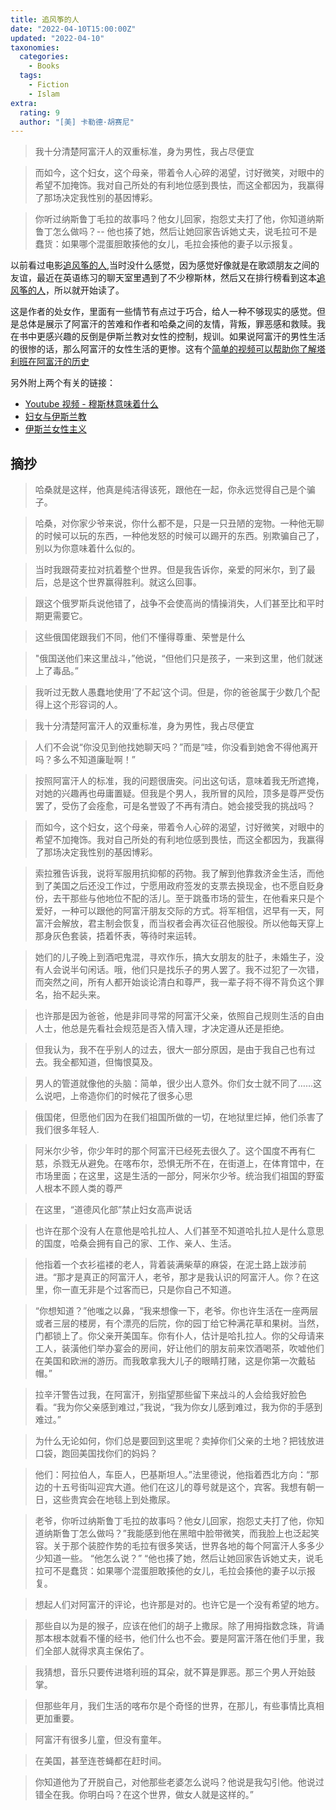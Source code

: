 ```yaml
---
title: 追风筝的人
date: "2022-04-10T15:00:00Z"
updated: "2022-04-10"
taxonomies:
  categories:
    - Books
  tags:
    - Fiction
    - Islam
extra:
  rating: 9
  author: "[美] 卡勒德·胡赛尼"
---
```


> 我十分清楚阿富汗人的双重标准，身为男性，我占尽便宜

> 而如今，这个妇女，这个母亲，带着令人心碎的渴望，讨好微笑，对眼中的希望不加掩饰。我对自己所处的有利地位感到畏怯，而这全都因为，我赢得了那场决定我性别的基因博彩。

> 你听过纳斯鲁丁毛拉的故事吗？他女儿回家，抱怨丈夫打了他，你知道纳斯鲁丁怎么做吗？-- 他也揍了她，然后让她回家告诉她丈夫，说毛拉可不是蠢货：如果哪个混蛋胆敢揍他的女儿，毛拉会揍他的妻子以示报复。

以前看过电影[追风筝的人](<https://zh.wikipedia.org/wiki/%E8%BF%BD%E9%A3%8E%E7%AD%9D%E7%9A%84%E4%BA%BA_(%E7%94%B5%E5%BD%B1)>),当时没什么感觉，因为感觉好像就是在歌颂朋友之间的友谊，最近在英语练习的聊天室里遇到了不少穆斯林，然后又在排行榜看到这本[追风筝的人](https://zh.wikipedia.org/wiki/%E8%BF%BD%E9%A2%A8%E7%AE%8F%E7%9A%84%E5%AD%A9%E5%AD%90)，所以就开始读了。

这是作者的处女作，里面有一些情节有点过于巧合，给人一种不够现实的感觉。但是总体是展示了阿富汗的苦难和作者和哈桑之间的友情，背叛，罪恶感和救赎。我在书中更感兴趣的反倒是伊斯兰教对女性的控制，规训。如果说阿富汗的男性生活的很惨的话，那么阿富汗的女性生活的更惨。这有个[简单的视频可以帮助你了解塔利班在阿富汗的历史](https://www.youtube.com/watch?v=qIDkZAOjx9w)

<!-- more -->

另外附上两个有关的链接：

- [Youtube 视频 - 穆斯林意味着什么](https://www.youtube.com/watch?v=b-Dzm1QgQck)
- [妇女与伊斯兰教](https://zh.wikipedia.org/wiki/%E5%A9%A6%E5%A5%B3%E8%88%87%E4%BC%8A%E6%96%AF%E8%98%AD%E6%95%99)
- [伊斯兰女性主义](https://zh.wikipedia.org/wiki/%E4%BC%8A%E6%96%AF%E8%98%AD%E5%A5%B3%E6%80%A7%E4%B8%BB%E7%BE%A9)

## 摘抄

> 哈桑就是这样，他真是纯洁得该死，跟他在一起，你永远觉得自己是个骗子。

> 哈桑，对你家少爷来说，你什么都不是，只是一只丑陋的宠物。一种他无聊的时候可以玩的东西，一种他发怒的时候可以踢开的东西。别欺骗自己了，别以为你意味着什么似的。

> 当时我跟荷麦拉对抗着整个世界。但是我告诉你，亲爱的阿米尔，到了最后，总是这个世界赢得胜利。就这么回事。

> 跟这个俄罗斯兵说他错了，战争不会使高尚的情操消失，人们甚至比和平时期更需要它。

> 这些俄国佬跟我们不同，他们不懂得尊重、荣誉是什么

> "俄国送他们来这里战斗，”他说，“但他们只是孩子，一来到这里，他们就迷上了毒品。”

> 我听过无数人愚蠢地使用‘了不起’这个词。但是，你的爸爸属于少数几个配得上这个形容词的人。

> 我十分清楚阿富汗人的双重标准，身为男性，我占尽便宜

> 人们不会说“你没见到他找她聊天吗？”而是“哇，你没看到她舍不得他离开吗？多么不知道廉耻啊！”

> 按照阿富汗人的标准，我的问题很唐突。问出这句话，意味着我无所遮掩，对她的兴趣再也毋庸置疑。但我是个男人，我所冒的风险，顶多是尊严受伤罢了，受伤了会痊愈，可是名誉毁了不再有清白。她会接受我的挑战吗？

> 而如今，这个妇女，这个母亲，带着令人心碎的渴望，讨好微笑，对眼中的希望不加掩饰。我对自己所处的有利地位感到畏怯，而这全都因为，我赢得了那场决定我性别的基因博彩。

> 索拉雅告诉我，说将军服用抗抑郁的药物。我了解到他靠救济金生活，而他到了美国之后还没工作过，宁愿用政府签发的支票去换现金，也不愿自贬身份，去干那些与他地位不配的活儿。至于跳蚤市场的营生，在他看来只是个爱好，一种可以跟他的阿富汗朋友交际的方式。将军相信，迟早有一天，阿富汗会解放，君主制会恢复，而当权者会再次征召他服役。所以他每天穿上那身灰色套装，捂着怀表，等待时来运转。

> 她们的儿子晚上到酒吧鬼混，寻欢作乐，搞大女朋友的肚子，未婚生子，没有人会说半句闲话。哦，他们只是找乐子的男人罢了。我不过犯了一次错，而突然之间，所有人都开始谈论清白和尊严，我一辈子将不得不背负这个罪名，抬不起头来。

> 也许那是因为爸爸，他是非同寻常的阿富汗父亲，依照自己规则生活的自由人士，他总是先看社会规范是否入情入理，才决定遵从还是拒绝。

> 但我认为，我不在乎别人的过去，很大一部分原因，是由于我自己也有过去。我全都知道，但悔恨莫及。

> 男人的管道就像他的头脑：简单，很少出人意外。你们女士就不同了……这么说吧，上帝造你们的时候花了很多心思

> 俄国佬，但愿他们因为在我们祖国所做的一切，在地狱里烂掉，他们杀害了我们很多年轻人.

> 阿米尔少爷，你少年时的那个阿富汗已经死去很久了。这个国度不再有仁慈，杀戮无从避免。在喀布尔，恐惧无所不在，在街道上，在体育馆中，在市场里面；在这里，这是生活的一部分，阿米尔少爷。统治我们祖国的野蛮人根本不顾人类的尊严

> 在这里，“道德风化部”禁止妇女高声说话

> 也许在那个没有人在意他是哈扎拉人、人们甚至不知道哈扎拉人是什么意思的国度，哈桑会拥有自己的家、工作、亲人、生活。

> 他指着一个衣衫褴褛的老人，背着装满柴草的麻袋，在泥土路上跋涉前进。“那才是真正的阿富汗人，老爷，那才是我认识的阿富汗人。你？在这里，你一直无非是个过客而已，只是你自己不知道。

> “你想知道？”他嗤之以鼻，“我来想像一下，老爷。你也许生活在一座两层或者三层的楼房，有个漂亮的后院，你的园丁给它种满花草和果树。当然，门都锁上了。你父亲开美国车。你有仆人，估计是哈扎拉人。你的父母请来工人，装潢他们举办宴会的房间，好让他们的朋友前来饮酒喝茶，吹嘘他们在美国和欧洲的游历。而我敢拿我大儿子的眼睛打赌，这是你第一次戴毡帽。”

> 拉辛汗警告过我，在阿富汗，别指望那些留下来战斗的人会给我好脸色看。“我为你父亲感到难过，”我说，“我为你女儿感到难过，我为你的手感到难过。”

> 为什么无论如何，你们总是要回到这里呢？卖掉你们父亲的土地？把钱放进口袋，跑回美国找你们的妈妈？

> 他们：阿拉伯人，车臣人，巴基斯坦人。”法里德说，他指着西北方向：“那边的十五号街叫迎宾大道。他们在这儿的尊号就是这个，宾客。我想有朝一日，这些贵宾会在地毯上到处撒尿。

> 老爷，你听过纳斯鲁丁毛拉的故事吗？他女儿回家，抱怨丈夫打了他，你知道纳斯鲁丁怎么做吗？”我能感到他在黑暗中脸带微笑，而我脸上也泛起笑容。关于那个装腔作势的毛拉有很多笑话，世界各地的每个阿富汗人多多少少知道一些。 “他怎么说？” “他也揍了她，然后让她回家告诉她丈夫，说毛拉可不是蠢货：如果哪个混蛋胆敢揍他的女儿，毛拉会揍他的妻子以示报复。

> 想起人们对阿富汗的评论，也许那是对的。也许它是一个没有希望的地方。

> 那些自以为是的猴子，应该在他们的胡子上撒尿。除了用拇指数念珠，背诵那本根本就看不懂的经书，他们什么也不会。要是阿富汗落在他们手里，我们全部人就得求真主保佑了。

> 我猜想，音乐只要传进塔利班的耳朵，就不算是罪恶。那三个男人开始鼓掌。

> 但那些年月，我们生活的喀布尔是个奇怪的世界，在那儿，有些事情比真相更加重要。

> 阿富汗有很多儿童，但没有童年。

> 在美国，甚至连苍蝇都在赶时间。

> 你知道他为了开脱自己，对他那些老婆怎么说吗？他说是我勾引他。他说过错全在我。你明白吗？在这个世界，做女人就是这样的。”
